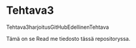 # Tehtava3
Tehtava3harjoitusGitHubEdellinenTehtava

Tämä on se Read me   tiedosto tässä repositoryssa.
